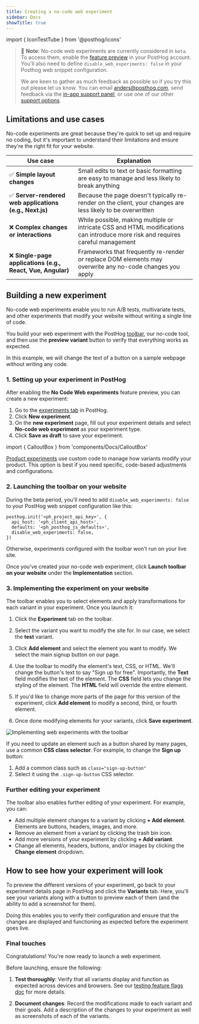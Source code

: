 ```yaml
---
title: Creating a no-code web experiment
sidebar: Docs
showTitle: true
---
```


import { IconTestTube } from '@posthog/icons'

> 🚧 **Note:** No-code web experiments are currently considered in `beta`. To access them, enable the [feature preview](https://app.posthog.com/#panel=feature-previews%3Aweb-experiments) in your PostHog account. You'll also need to define `disable_web_experiments: false` in your Posthog web snippet configuration.
>
> We are keen to gather as much feedback as possible so if you try this out please let us know. You can email [anders@posthog.com](mailto:anders@posthog.com), send feedback via the [in-app support panel](https://us.posthog.com#panel=support%3Afeedback%3Aexperiments%3Alow), or use one of our other [support options](/docs/support-options).

## Limitations and use cases

No-code experiments are great because they're quick to set up and require no coding, but it's important to understand their limitations and ensure they're the right fit for your website.

| Use case | Explanation |
|----------|-----|
| ✅ **Simple layout changes** | Small edits to text or basic formatting are easy to manage and less likely to break anything |
| ✅ **Server-rendered web applications (e.g., Next.js)** | Because the page doesn't typically re-render on the client, your changes are less likely to be overwritten |
| ❌ **Complex changes or interactions** | While possible, making multiple or intricate CSS and HTML modifications can introduce more risk and requires careful management |
| ❌ **Single-page applications (e.g., React, Vue, Angular)** | Frameworks that frequently re-render or replace DOM elements may overwrite any no-code changes you apply |

## Building a new experiment

No-code web experiments enable you to run A/B tests, multivariate tests, and other experiments that modify your website without writing a single line of code.

You build your web experiment with the PostHog [toolbar](/docs/toolbar), our no-code tool, and then use the **preview variant** button to verify that everything works as expected.

In this example, we will change the text of a button on a sample webpage without writing any code.

### 1. Setting up your experiment in PostHog

After enabling the **No Code Web experiments** feature preview, you can create a new experiment:
1. Go to the [experiments tab](https://us.posthog.com/experiments) in PostHog.
2. Click **New experiment**.
3. On the **new experiment** page, fill out your experiment details and select **No-code web experiment** as your experiment type.
4. Click **Save as draft** to save your experiment.

<ProductScreenshot
    imageLight="https://res.cloudinary.com/dmukukwp6/image/upload/Clean_Shot_2025_01_16_at_13_47_05_2x_b727914878.png"
    imageDark="https://res.cloudinary.com/dmukukwp6/image/upload/Clean_Shot_2025_01_16_at_13_46_40_2x_3d54ac114d.png"
    alt="Experiment in PostHog"
    classes="rounded"
/>

import { CalloutBox } from 'components/Docs/CalloutBox'

<CalloutBox icon="IconInfo" title="What about product experiments?">

[Product experiments](/docs/experiments/creating-an-experiment) use custom code to manage how variants modify your product. This option is best if you need specific, code-based adjustments and configurations.

</CalloutBox>

### 2. Launching the toolbar on your website

<CalloutBox icon="IconInfo" title="Disable web experiments">

During the beta period, you'll need to add `disable_web_experiments: false` to your PostHog web snippet configuration like this:

```js-web
posthog.init('<ph_project_api_key>', {
  api_host: '<ph_client_api_host>',
  defaults: '<ph_posthog_js_defaults>',
  disable_web_experiments: false,
})
```

Otherwise, experiments configured with the toolbar won't run on your live site.

</CalloutBox>

Once you've created your no-code web experiment, click **Launch toolbar on your website** under the **Implementation** section.

<ProductScreenshot
    imageLight="https://res.cloudinary.com/dmukukwp6/image/upload/no_code_experiments_implementation_light_3dc5ef6361.png"
    imageDark="https://res.cloudinary.com/dmukukwp6/image/upload/no_code_experiments_implementation_dark_3511363510.png"
    alt="Implement web experiment"
    classes="rounded"
/>

### 3. Implementing the experiment on your website

The toolbar enables you to select elements and apply transformations for each variant in your experiment. Once you launch it:

1. Click the **<IconTestTube className="inline w-4 h-4" /> Experiment** tab on the toolbar.

2. Select the variant you want to modify the site for. In our case, we select the **test** variant.

3. Click **Add element** and select the element you want to modify. We select the main signup button on our page.

4. Use the toolbar to modify the element's text, CSS, or HTML. We'll change the button's text to say "Sign up for free". Importantly, the **Text** field modifies the text of the element. The **CSS** field lets you change the styling of the element. The **HTML** field will override the entire element.
   
5. If you'd like to change more parts of the page for this version of the experiment, click **Add element** to modify a second, third, or fourth element.

6. Once done modifying elements for your variants, click **Save experiment**.

![Implementing web experiments with the toolbar](https://res.cloudinary.com/dmukukwp6/image/upload/Clean_Shot_2025_01_16_at_13_56_01_2x_aff05d4224.png)

<CalloutBox icon="IconInfo" title="Changing an element on multiple pages">

If you need to update an element such as a button shared by many pages, use a common **CSS class selector**. For example, to change the **Sign up** button: 

1. Add a common class such as `class="sign-up-button"`
2. Select it using the `.sign-up-button` CSS selector. 

</CalloutBox>

### Further editing your experiment

The toolbar also enables further editing of your experiment. For example, you can:

-   Add multiple element changes to a variant by clicking **+ Add element**. Elements are buttons, headers, images, and more.
-   Remove an element from a variant by clicking the trash bin icon.
-   Add more versions of your experiment by clicking **+ Add variant**.
-   Change all elements, headers, buttons, and/or images by clicking the **Change element** dropdown.

## How to see how your experiment will look

To preview the different versions of your experiment, go back to your experiment details page in PostHog and click the **Variants** tab. Here, you'll see your variants along with a button to preview each of them (and the ability to add a screenshot for them).

<ProductScreenshot
  imageLight="https://res.cloudinary.com/dmukukwp6/image/upload/Clean_Shot_2025_01_16_at_14_06_28_2x_1ca848f7ca.png"
  imageDark="https://res.cloudinary.com/dmukukwp6/image/upload/Clean_Shot_2025_01_16_at_14_06_40_2x_8acab7c726.png"
  alt="Preview variants in PostHog"
  classes="rounded"
/>

Doing this enables you to verify their configuration and ensure that the changes are displayed and functioning as expected before the experiment goes live.

### Final touches

Congratulations! You're now ready to launch a web experiment.

Before launching, ensure the following:

1. **Test thoroughly**: Verify that all variants display and function as expected across devices and browsers. See our [testing feature flags doc](/docs/feature-flags/testing) for more details.

2. **Document changes**: Record the modifications made to each variant and their goals. Add a description of the changes to your experiment as well as screenshots of each of the variants.
